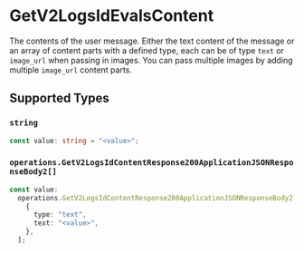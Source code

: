 # GetV2LogsIdEvalsContent

The contents of the user message. Either the text content of the message or an array of content parts with a defined type, each can be of type `text` or `image_url` when passing in images. You can pass multiple images by adding multiple `image_url` content parts. 


## Supported Types

### `string`

```typescript
const value: string = "<value>";
```

### `operations.GetV2LogsIdContentResponse200ApplicationJSONResponseBody2[]`

```typescript
const value:
  operations.GetV2LogsIdContentResponse200ApplicationJSONResponseBody2[] = [
    {
      type: "text",
      text: "<value>",
    },
  ];
```


